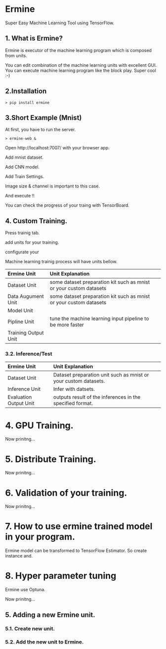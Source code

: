 # Ermine

Super Easy Machine Learning Tool using TensorFlow.

## 1. What is Ermine?

Ermine is executor of the machine learning program which is composed from units.

You can edit combination of the machine learning units with excellent GUI. You can execute machine learning program like the block play. Super cool :-)

## 2.Installation

```
> pip install ermine

```

## 3.Short Example (Mnist)

At first, you have to run the server.

```
> ermine-web &

```

Open http://localhost:7007/  with your browser app.

Add mnist dataset.

Add CNN model.

Add Train Settings.

Image size & channel is important to this case.

And execute !!

You can check the progress of your traing with TensorBoard.

## 4. Custom Training.

Press trainig tab.

add units for your training.

configurate your 

Machine learning trainig process will have units bellow.

|Ermine Unit|Unit Explanation| |
|:--|:--|:--|
|Dataset Unit|some dataset preparation kit such as mnist or your custom datasets| |
|Data Augument Unit|some dataset preparation kit such as mnist or your custom datasets| |
|Model Unit| | |
|Pipline Unit|tune the machine learning input pipeline to be more faster| |
|Training Output Unit| | |

### 3.2. Inference/Test

|Ermine Unit|Unit Explanation| |
|:--|:--|:--|
|Dataset Unit|Dataset preparation unit such as mnist or your custom datasets.| |
|Inference Unit|Infer with datsets.| |
|Evaluation Output Unit|outputs result of the inferences in the specified format.|


# 4. GPU Training.

Now prinitng...

# 5. Distribute Training.

Now prinitng...

# 6. Validation of your training.

Now prinitng...


# 7. How to use ermine trained model in your program.


Ermine model can be transformed to TensorFlow Estimator. So create instance and.

# 8. Hyper parameter tuning

Ermine use Optuna.

Now prinitng...

## 5. Adding a new Ermine unit.

### 5.1. Create new unit.

### 5.2. Add the new unit to Ermine.
